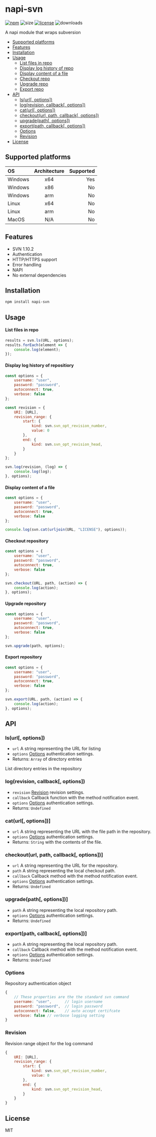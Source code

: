 napi-svn
========

[![npm][npm-version]][npm-url]
![size][github-repo-size]
[![license][github-repo-license]][license-url]
![downloads][npm-weekly-downloads]

A napi module that wraps subversion

<!-- TOC -->
- [Supported platforms](#supported-platforms)
- [Features](#features)
- [Installation](#installation)
- [Usage](#usage)
    - [List files in repo](#list-files-in-repo)
    - [Display log history of repo](#display-log-history-of-repositiory)
    - [Display content of a file](#display-content-of-a-file)
    - [Checkout repo](#checkout-repository)
    - [Upgrade repo](#upgrade-repository)
    - [Export repo](#export-repository)
- [API](#api)
    - [ls(url[, options])](#lsurl-options)
    - [log(revision, callback[, options])](#logrevision-callback-options)
    - [cat(url[, options])](#caturl-options)
    - [checkout(url, path, callback[, options])](#checkouturl-path-callback-options)
    - [upgrade(path[, options])](#upgradepath-options)
    - [export(path, callback[, options])](#exportpath-callback-options)
    - [Options](#options)
    - [Revision](#revision)
- [License](#license)
<!-- /TOC -->

## Supported platforms

| OS           | Architecture   | Supported |
| :---         | :---:          | ---:    |
| Windows      | x64            | Yes       |
| Windows      | x86            | No        |
| Windows      | arm            | No        |
| Linux        | x64            | No        |
| Linux        | arm            | No        |
| MacOS        | N/A            | No        |

## Features

- SVN 1.10.2
- Authentication
- HTTP/HTTPS support
- Error handling
- NAPI
- No external dependencies

## Installation

```powershell
npm install napi-svn 
```
## Usage

#### List files in repo

```js
results = svn.ls(URL, options);
results.forEach(element => {
    console.log(element);
});
```

#### Display log history of repositiory

```js
const options = {
    username: "user",
    password: "password",
    autoconnect: true,
    verbose: false
};

const revision = {
    URI: [URL],
    revision_range: {
        start: {
            kind: svn.svn_opt_revision_number,
            value: 0
        },
        end: {
            kind: svn.svn_opt_revision_head,
        }
    }
};

svn.log(revision, (log) => {
    console.log(log);
}, options);
```

#### Display content of a file

```js
const options = {
    username: "user",
    password: "password",
    autoconnect: true,
    verbose: false
};

console.log(svn.cat(urljoin(URL, "LICENSE"), options));
```

#### Checkout repository

```js
const options = {
    username: "user",
    password: "password",
    autoconnect: true,
    verbose: false
};

svn.checkout(URL, path, (action) => {
    console.log(action);
}, options);
```

#### Upgrade repository

```js
const options = {
    username: "user",
    password: "password",
    autoconnect: true,
    verbose: false
};

svn.upgrade(path, options);
```

#### Export repository

```js
const options = {
    username: "user",
    password: "password",
    autoconnect: true,
    verbose: false
};

svn.export(URL, path, (action) => {
    console.log(action);
}, options);
```

## API

### ls(url[, options])

- `url` A string representing the URL for listing
- `options` [Options](#svn-options) authentication settings.
- Returns: <code>Array</code> of directory entries

List directory entries in the repository 

### log(revision, callback[, options])

- `revision` [Revision](#svn-revision) revision settings.
- `callback` Callback function with the method notification event.
- `options` [Options](#svn-options) authentication settings.
- Returns: <code>Undefined</code>

### cat(url[, options])]

- `url` A string representing the URL with the file path in the repository.
- `options` [Options](#svn-options) authentication settings.
- Returns: <code>String</code> with the contents of the file.

### checkout(url, path, callback[, options])]

- `url` A string representing the URL for the repository.
- `path` A string representing the local checkout path.
- `callback` Callback method with the method notification event.
- `options` [Options](#svn-options) authentication settings.
- Returns: <code>Undefined</code>

### upgrade(path[, options])]

- `path` A string representing the local repository path.
- `options` [Options](#svn-options) authentication settings.
- Returns: <code>Undefined</code>

### export(path, callback[, options])]

- `path` A string representing the local repository path.
- `callback` Callback method with the method notification event.
- `options` [Options](#svn-options) authentication settings.
- Returns: <code>Undefined</code>


<a id="svn-options"></a>
### Options

Repository authentication object

```js
{
    // These properties are the the standard svn command
    username: "user",      // login username 
    password: "password",  // login password
    autoconnect: false,    // auto accept certifcate 
    verbose: false // verbose logging setting
}
```

<a id="svn-revision"></a>
### Revision

Revision range object for the log command

```js
{
    URI: [URL],
    revision_range: {
        start: {
            kind: svn.svn_opt_revision_number,
            value: 0
        },
        end: {
            kind: svn.svn_opt_revision_head,
        }
    }
}
```

## License

MIT

[npm-url]:https://www.npmjs.com/package/napi-svn
[npm-version]:https://img.shields.io/npm/v/napi-svn.svg
[github-repo-size]:https://img.shields.io/github/repo-size/okindev/napi-svn.svg
[github-repo-license]:https://img.shields.io/github/license/okindev/napi-svn.svg
[npm-weekly-downloads]:https://img.shields.io/npm/dw/napi-svn.svg
[license-url]:https://raw.githubusercontent.com/okindev/napi-svn/master/LICENSE